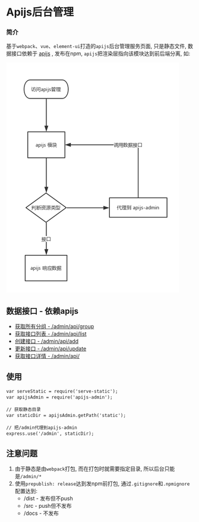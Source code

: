 # Apijs后台管理

### 简介

基于`webpack`、`vue`、`element-ui`打造的`apijs`后台管理服务页面, 只是静态文件, 数据接口依赖于 [apijs](https://github.com/apijs/apijs) , 发布在npm, `apijs`把渲染层指向该模块达到前后端分离, 如:

![apijs流程](./docs/process.png)

## 数据接口 - 依赖apijs

- [获取所有分组 - /admin/api/group](./docs/api-group.md)
- [获取接口列表 - /admin/api/list](./docs/api-list.md)
- [创建接口 - /admin/api/add](./docs/api-add.md)
- [更新接口 - /admin/api/update](./docs/api-update.md)
- [获取接口详情 - /admin/api/](./docs/api-get.md)

## 使用

```
var serveStatic = require('serve-static');
var apijsAdmin = require('apijs-admin');

// 获取静态目录
var staticDir = apijsAdmin.getPath('static');

// 把/admin代理到apijs-admin
express.use('/admin', staticDir);
```

## 注意问题

1. 由于静态是由`webpack`打包, 而在打包时就需要指定目录, 所以后台只能是`/admin/*`
2. 使用`prepublish: release`达到发npm前打包, 通过`.gitignore`和`.npmignore`配置达到:
    - /dist - 发布但不push
    - /src - push但不发布
    - /docs - 不发布